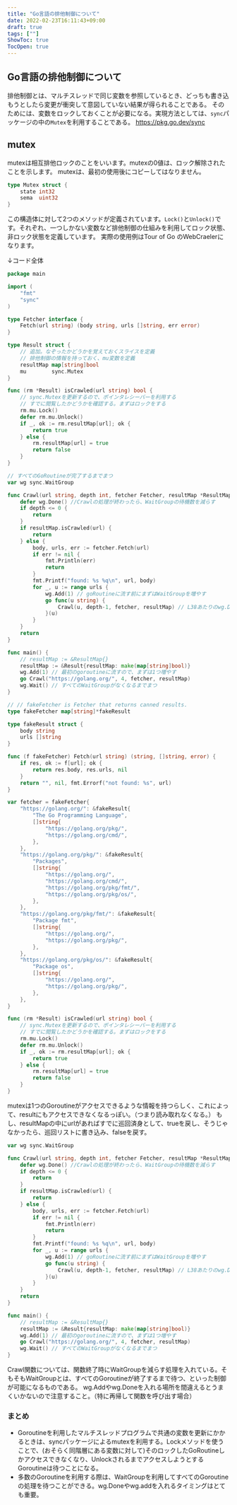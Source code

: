```yaml
---
title: "Go言語の排他制御について"
date: 2022-02-23T16:11:43+09:00
draft: true
tags: [""]
ShowToc: true
TocOpen: true
---
```


## Go言語の排他制御について
排他制御とは、マルチスレッドで同じ変数を参照しているとき、どっちも書き込もうとしたら変更が衝突して意図していない結果が得られることである。
そのためには、変数をロックしておくことが必要になる。実現方法としては、`sync`パッケージの中の`Mutex`を利用することである。
https://pkg.go.dev/sync

## mutex
mutexは相互排他ロックのことをいいます。mutexの0値は、ロック解除されたことを示します。 mutexは、最初の使用後にコピーしてはなりません。
```go 
type Mutex struct {
	state int32
	sema  uint32
}
```
この構造体に対して2つのメソッドが定義されています。`Lock()`と`Unlock()`です。それぞれ、一つしかない変数など排他制御の仕組みを利用してロック状態、非ロック状態を定義しています。
実際の使用例はTour of Go のWebCraelerになります。

↓コード全体
```go
package main

import (
	"fmt"
	"sync"
)

type Fetcher interface {
	Fetch(url string) (body string, urls []string, err error)
}

type Result struct {
	// 追加。なぞったかどうかを覚えておくスライスを定義
	// 排他制御の情報を持っておく、mu変数を定義
	resultMap map[string]bool
	mu        sync.Mutex
}

func (rm *Result) isCrawled(url string) bool {
	// sync.Mutexを更新するので、ポインタレシーバーを利用する
	// すでに閲覧したかどうかを確認する。まずはロックをする
	rm.mu.Lock()
	defer rm.mu.Unlock()
	if _, ok := rm.resultMap[url]; ok {
		return true
	} else {
		rm.resultMap[url] = true
		return false
	}
}

// すべてのGoRoutineが完了するまでまつ
var wg sync.WaitGroup

func Crawl(url string, depth int, fetcher Fetcher, resultMap *ResultMap) {
	defer wg.Done() //Crawlの処理が終わったら、WaitGroupの待機数を減らす
	if depth <= 0 {
		return
	}
	if resultMap.isCrawled(url) {
		return
	} else {
		body, urls, err := fetcher.Fetch(url)
		if err != nil {
			fmt.Println(err)
			return
		}
		fmt.Printf("found: %s %q\n", url, body)
		for _, u := range urls {
			wg.Add(1) // goRoutineに流す前にまずはWaitGroupを増やす
			go func(u string) {
				Crawl(u, depth-1, fetcher, resultMap) // L38あたりのwg.Doneでwgは減らされる
			}(u)
		}
	}
	return
}

func main() {
	// resultMap := &ResultMap{}
	resultMap := &Result{resultMap: make(map[string]bool)}
	wg.Add(1) // 最初のgoroutineに流すので、まずは1つ増やす
	go Crawl("https://golang.org/", 4, fetcher, resultMap)
	wg.Wait() // すべてのWaitGroupがなくなるまでまつ
}

// // fakeFetcher is Fetcher that returns canned results.
type fakeFetcher map[string]*fakeResult

type fakeResult struct {
	body string
	urls []string
}

func (f fakeFetcher) Fetch(url string) (string, []string, error) {
	if res, ok := f[url]; ok {
		return res.body, res.urls, nil
	}
	return "", nil, fmt.Errorf("not found: %s", url)
}

var fetcher = fakeFetcher{
	"https://golang.org/": &fakeResult{
		"The Go Programming Language",
		[]string{
			"https://golang.org/pkg/",
			"https://golang.org/cmd/",
		},
	},
	"https://golang.org/pkg/": &fakeResult{
		"Packages",
		[]string{
			"https://golang.org/",
			"https://golang.org/cmd/",
			"https://golang.org/pkg/fmt/",
			"https://golang.org/pkg/os/",
		},
	},
	"https://golang.org/pkg/fmt/": &fakeResult{
		"Package fmt",
		[]string{
			"https://golang.org/",
			"https://golang.org/pkg/",
		},
	},
	"https://golang.org/pkg/os/": &fakeResult{
		"Package os",
		[]string{
			"https://golang.org/",
			"https://golang.org/pkg/",
		},
	},
}

```

```go 
func (rm *Result) isCrawled(url string) bool {
	// sync.Mutexを更新するので、ポインタレシーバーを利用する
	// すでに閲覧したかどうかを確認する。まずはロックをする
	rm.mu.Lock()
	defer rm.mu.Unlock()
	if _, ok := rm.resultMap[url]; ok {
		return true
	} else {
		rm.resultMap[url] = true
		return false
	}
}
```
mutexは1つのGoroutineがアクセスできるような情報を持つらしく、これによって、resultにもアクセスできなくなるっぽい。（つまり読み取れなくなる。）
もし、resultMapの中にurlがあればすでに巡回済身として、trueを戻し、そうじゃなかったら、巡回リストに書き込み、falseを戻す。

``` go
var wg sync.WaitGroup

func Crawl(url string, depth int, fetcher Fetcher, resultMap *ResultMap) {
	defer wg.Done() //Crawlの処理が終わったら、WaitGroupの待機数を減らす
	if depth <= 0 {
		return
	}
	if resultMap.isCrawled(url) {
		return
	} else {
		body, urls, err := fetcher.Fetch(url)
		if err != nil {
			fmt.Println(err)
			return
		}
		fmt.Printf("found: %s %q\n", url, body)
		for _, u := range urls {
			wg.Add(1) // goRoutineに流す前にまずはWaitGroupを増やす
			go func(u string) {
				Crawl(u, depth-1, fetcher, resultMap) // L38あたりのwg.Doneでwgは減らされる
			}(u)
		}
	}
	return
}

func main() {
	// resultMap := &ResultMap{}
	resultMap := &Result{resultMap: make(map[string]bool)}
	wg.Add(1) // 最初のgoroutineに流すので、まずは1つ増やす
	go Crawl("https://golang.org/", 4, fetcher, resultMap)
	wg.Wait() // すべてのWaitGroupがなくなるまでまつ
}
```
Crawl関数については、関数終了時にWaitGroupを減らす処理を入れている。そもそもWaitGroupとは、すべてのGoroutineが終了するまで待つ、といった制御が可能になるものである。
wg.Addやwg.Doneを入れる場所を間違えるとうまくいかないので注意すること。（特に再帰して関数を呼び出す場合）

### まとめ
- Goroutineを利用したマルチスレッドプログラムで共通の変数を更新にかかるときは、syncパッケージによるmutexを利用する。Lockメソッドを使うことで、(おそらく同階層にある変数に対して)そのロックしたGoRoutineしかアクセスできなくなり、UnlockされるまでアクセスしようとするGoroutineは待つことになる。
- 多数のGoroutineを利用する際は、WaitGroupを利用してすべてのGoroutineの処理を待つことができる。wg.Doneやwg.addを入れるタイミングはとても重要。